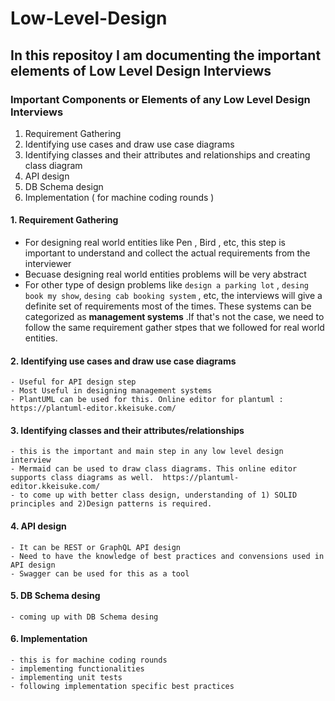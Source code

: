 # Low-Level-Design

## In this repositoy I am documenting the important elements of Low Level Design Interviews

### Important Components or Elements of any Low Level Design Interviews

1. Requirement Gathering
2. Identifying use cases and draw use case diagrams
3. Identifying classes and their attributes and relationships and creating class diagram
4. API design
5. DB Schema design
6. Implementation ( for machine coding rounds )

#### 1. Requirement Gathering
   - For designing real world entities like Pen , Bird , etc, this step is important to understand and collect the actual requirements from the interviewer
   - Becuase designing real world entities problems will be very abstract
   - For other type of design problems like `design a parking lot` , `desing book my show`, `desing cab booking system` , etc, the interviews will give a definite set of requirements most of the times. These systems can be categorized as **management systems** .If that's not the case, we need to follow the same requirement gather stpes that we followed for real world entities.


#### 2. Identifying use cases and draw use case diagrams
    - Useful for API design step
    - Most Useful in designing management systems
    - PlantUML can be used for this. Online editor for plantuml : https://plantuml-editor.kkeisuke.com/ 

#### 3. Identifying classes and their attributes/relationships
    - this is the important and main step in any low level design interview
    - Mermaid can be used to draw class diagrams. This online editor supports class diagrams as well.  https://plantuml-editor.kkeisuke.com/ 
    - to come up with better class design, understanding of 1) SOLID principles and 2)Design patterns is required.

#### 4. API design
    - It can be REST or GraphQL API design
    - Need to have the knowledge of best practices and convensions used in API design
    - Swagger can be used for this as a tool

#### 5. DB Schema desing
    - coming up with DB Schema desing

#### 6. Implementation
    - this is for machine coding rounds
    - implementing functionalities
    - implementing unit tests
    - following implementation specific best practices
    
    
